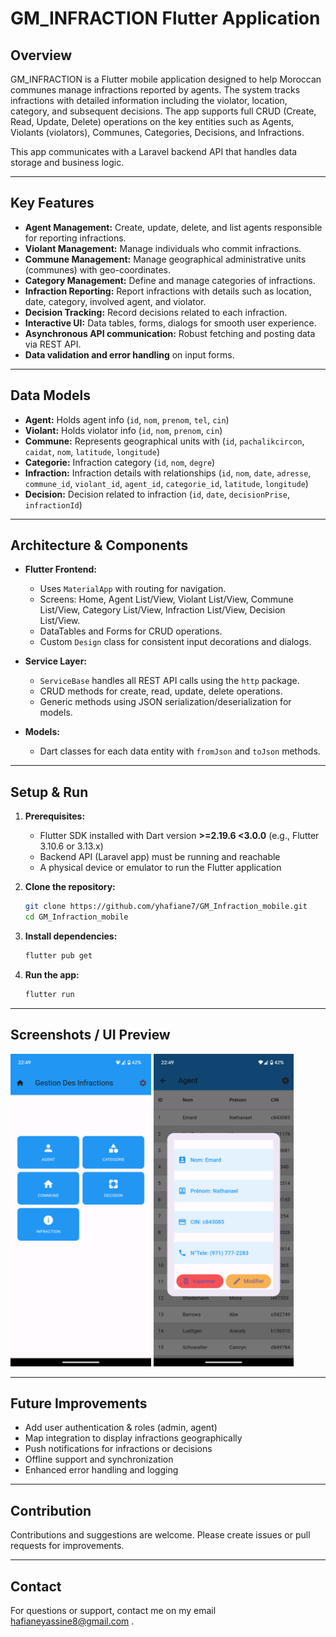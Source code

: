 # GM_INFRACTION Flutter Application

## Overview

GM_INFRACTION is a Flutter mobile application designed to help Moroccan communes manage infractions reported by agents. The system tracks infractions with detailed information including the violator, location, category, and subsequent decisions. The app supports full CRUD (Create, Read, Update, Delete) operations on the key entities such as Agents, Violants (violators), Communes, Categories, Decisions, and Infractions.

This app communicates with a Laravel backend API that handles data storage and business logic.

---

## Key Features

- **Agent Management:** Create, update, delete, and list agents responsible for reporting infractions.
- **Violant Management:** Manage individuals who commit infractions.
- **Commune Management:** Manage geographical administrative units (communes) with geo-coordinates.
- **Category Management:** Define and manage categories of infractions.
- **Infraction Reporting:** Report infractions with details such as location, date, category, involved agent, and violator.
- **Decision Tracking:** Record decisions related to each infraction.
- **Interactive UI:** Data tables, forms, dialogs for smooth user experience.
- **Asynchronous API communication:** Robust fetching and posting data via REST API.
- **Data validation and error handling** on input forms.

---

## Data Models

- **Agent:** Holds agent info (`id`, `nom`, `prenom`, `tel`, `cin`)
- **Violant:** Holds violator info (`id`, `nom`, `prenom`, `cin`)
- **Commune:** Represents geographical units with (`id`, `pachalikcircon`, `caidat`, `nom`, `latitude`, `longitude`)
- **Categorie:** Infraction category (`id`, `nom`, `degre`)
- **Infraction:** Infraction details with relationships (`id`, `nom`, `date`, `adresse`, `commune_id`, `violant_id`, `agent_id`, `categorie_id`, `latitude`, `longitude`)
- **Decision:** Decision related to infraction (`id`, `date`, `decisionPrise`, `infractionId`)

---

## Architecture & Components

- **Flutter Frontend:**

  - Uses `MaterialApp` with routing for navigation.
  - Screens: Home, Agent List/View, Violant List/View, Commune List/View, Category List/View, Infraction List/View, Decision List/View.
  - DataTables and Forms for CRUD operations.
  - Custom `Design` class for consistent input decorations and dialogs.

- **Service Layer:**

  - `ServiceBase` handles all REST API calls using the `http` package.
  - CRUD methods for create, read, update, delete operations.
  - Generic methods using JSON serialization/deserialization for models.

- **Models:**
  - Dart classes for each data entity with `fromJson` and `toJson` methods.

---

## Setup & Run

1. **Prerequisites:**

   - Flutter SDK installed with Dart version **>=2.19.6 <3.0.0** (e.g., Flutter 3.10.6 or 3.13.x)
   - Backend API (Laravel app) must be running and reachable
   - A physical device or emulator to run the Flutter application

2. **Clone the repository:**

   ```bash
   git clone https://github.com/yhafiane7/GM_Infraction_mobile.git
   cd GM_Infraction_mobile
   ```

3. **Install dependencies:**

   ```bash
   flutter pub get
   ```

4. **Run the app:**

   ```bash
   flutter run
   ```

---

## Screenshots / UI Preview

<p float="left">
  <img src="screenshots/Screenshot_Home.png"  height="500px" />
  <img src="screenshots/Screenshot_Agent.png"  height="500px"/>
</p>

---

## Future Improvements

- Add user authentication & roles (admin, agent)
- Map integration to display infractions geographically
- Push notifications for infractions or decisions
- Offline support and synchronization
- Enhanced error handling and logging

---

## Contribution

Contributions and suggestions are welcome. Please create issues or pull requests for improvements.

---

## Contact

For questions or support, contact me on my email hafianeyassine8@gmail.com .
